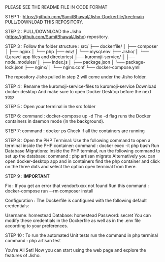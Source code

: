 PLEASE SEE THE README FILE IN CODE FORMAT

STEP 1 :
https://github.com/SumitBhawal/Jisho-Dockerfile/tree/main
PULL/DOWNLOAD THIS REPOSITORY.

STEP 2 :
PULL/DOWNLOAD the Jisho (https://github.com/SumitBhawal/Jisho) repository.

STEP 3 :
Follow the folder structure :
src/
├── dockerfile/
│   ├── composer
│   ├── nginx
│   └── php
├── env/
│   └── mysql.env
├── Jisho/
│   └── (Laravel app files and directories)
├── kuromoji-service/
│   ├── node_modules/
│   ├── index.js
│   ├── package.json
│   └── package-lock.json
├── nginx/
│   └── nginx.conf
└── docker-compose.yml

The repository Jisho pulled in step 2 will come under the Jisho folder. 

STEP 4 :
Rename the kuromoji-service-files to kuromoji-service
Download docker desktop
And make sure to open Docker Desktop before the next step

STEP 5 :
Open your terminal in the src folder

STEP 6:
command : docker-compose up -d
The -d flag runs the Docker containers in daemon mode (in the background).

STEP 7:
command : docker ps
Check if all the containers are running

STEP 8 :
Open the PHP Terminal: Use the following command to open a terminal inside the PHP container:
command : docker exec -it php bash
Run Database Migrations: Inside the PHP terminal, run the following command to set up the database:
command : php artisan migrate
Alternatively you can open docker-desktop app and in containers find the php container and click on the three dots and select the option open terminal from there.

STEP 9 :
**IMPORTANT**

Fix :
If you get an error that vendor/xxxx not found
Run this command : docker-compose run --rm composer install

Configuration :
The Dockerfile is configured with the following default credentials:

Username: homestead
Database: homestead
Password: secret
You can modify these credentials in the Dockerfile as well as in the .env file according to your preferences.

STEP 10 :
To run the automated Unit tests run the command in php terminal 
command : php artisan test

You're All Set!
Now you can start using the web page and explore the features of Jisho.
